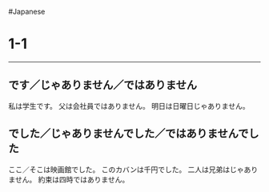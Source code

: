 #Japanese

# 1-1
---
## です／じゃありません／ではありません

私は学生です。
父は会社員ではありません。
明日は日曜日じゃありません。

## でした／じゃありませんでした／ではありませんでした

ここ／そこは映画館でした。
このカバンは千円でした。
二人は兄弟はじゃありません。
約束は四時ではありません。
